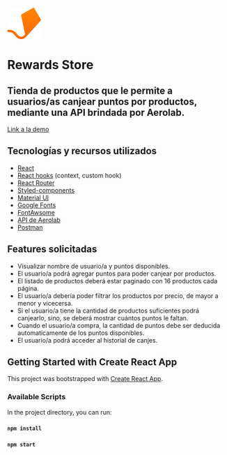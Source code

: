 ![Aerolab](src/assets/aerolab-logo.svg)
# Rewards Store

## Tienda de productos que le permite a usuarios/as canjear puntos por productos, mediante una API brindada por Aerolab.

[Link a la demo](https://agostinaarevalojaube.github.io/rewards-store/#/)

## Tecnologías y recursos utilizados

-   [React](https://reactjs.org/)
-   [React hooks](https://reactjs.org/docs/hooks-intro.html) (context, custom hook)
-   [React Router](https://reactrouter.com/web/guides/quick-start)
-   [Styled-components](https://styled-components.com/)
-   [Material UI](https://material-ui.com/)
-   [Google Fonts](https://fonts.google.com/)
-   [FontAwsome](https://fontawesome.com/)
-   [API de Aerolab](https://aerolabchallenge.docs.apiary.io/)
-   [Postman](https://www.postman.com/)

## Features solicitadas

-   Visualizar nombre de usuario/a y puntos disponibles.
-   El usuario/a podrá agregar puntos para poder canjear por productos.
-   El listado de productos deberá estar paginado con 16 productos cada página.
-   El usuario/a debería poder filtrar los productos por precio, de mayor a menor y vicecersa.
-   Si el usuario/a tiene la cantidad de productos suficientes podrá canjearlo, sino, se deberá mostrar cuántos puntos le faltan.
- Cuando el usuario/a compra, la cantidad de puntos debe ser deducida automaticamente de los puntos disponibles.
-   El usuario/a podrá acceder al historial de canjes.

## Getting Started with Create React App

This project was bootstrapped with [Create React App](https://github.com/facebook/create-react-app).

### Available Scripts

In the project directory, you can run:

#### `npm install`

#### `npm start`
